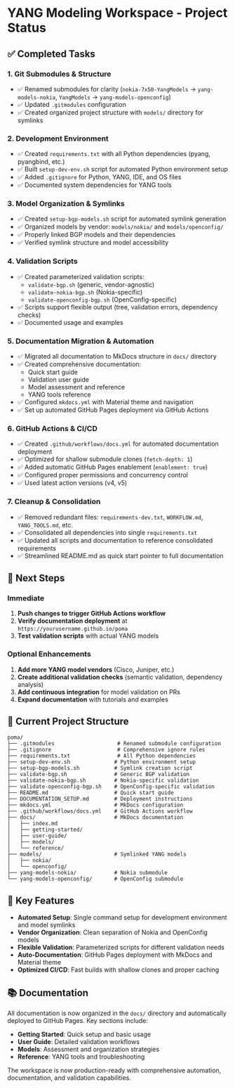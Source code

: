 # YANG Modeling Workspace - Project Status

## ✅ Completed Tasks

### 1. Git Submodules & Structure
- ✅ Renamed submodules for clarity (`nokia-7x50-YangModels` → `yang-models-nokia`, `YangModels` → `yang-models-openconfig`)
- ✅ Updated `.gitmodules` configuration
- ✅ Created organized project structure with `models/` directory for symlinks

### 2. Development Environment
- ✅ Created `requirements.txt` with all Python dependencies (pyang, pyangbind, etc.)
- ✅ Built `setup-dev-env.sh` script for automated Python environment setup
- ✅ Added `.gitignore` for Python, YANG, IDE, and OS files
- ✅ Documented system dependencies for YANG tools

### 3. Model Organization & Symlinks
- ✅ Created `setup-bgp-models.sh` script for automated symlink generation
- ✅ Organized models by vendor: `models/nokia/` and `models/openconfig/`
- ✅ Properly linked BGP models and their dependencies
- ✅ Verified symlink structure and model accessibility

### 4. Validation Scripts
- ✅ Created parameterized validation scripts:
  - `validate-bgp.sh` (generic, vendor-agnostic)
  - `validate-nokia-bgp.sh` (Nokia-specific)
  - `validate-openconfig-bgp.sh` (OpenConfig-specific)
- ✅ Scripts support flexible output (tree, validation errors, dependency checks)
- ✅ Documented usage and examples

### 5. Documentation Migration & Automation
- ✅ Migrated all documentation to MkDocs structure in `docs/` directory
- ✅ Created comprehensive documentation:
  - Quick start guide
  - Validation user guide
  - Model assessment and reference
  - YANG tools reference
- ✅ Configured `mkdocs.yml` with Material theme and navigation
- ✅ Set up automated GitHub Pages deployment via GitHub Actions

### 6. GitHub Actions & CI/CD
- ✅ Created `.github/workflows/docs.yml` for automated documentation deployment
- ✅ Optimized for shallow submodule clones (`fetch-depth: 1`)
- ✅ Added automatic GitHub Pages enablement (`enablement: true`)
- ✅ Configured proper permissions and concurrency control
- ✅ Used latest action versions (v4, v5)

### 7. Cleanup & Consolidation
- ✅ Removed redundant files: `requirements-dev.txt`, `WORKFLOW.md`, `YANG_TOOLS.md`, etc.
- ✅ Consolidated all dependencies into single `requirements.txt`
- ✅ Updated all scripts and documentation to reference consolidated requirements
- ✅ Streamlined README.md as quick start pointer to full documentation

## 🚀 Next Steps

### Immediate
1. **Push changes to trigger GitHub Actions workflow**
2. **Verify documentation deployment** at `https://yourusername.github.io/poma`
3. **Test validation scripts** with actual YANG models

### Optional Enhancements
1. **Add more YANG model vendors** (Cisco, Juniper, etc.)
2. **Create additional validation checks** (semantic validation, dependency analysis)
3. **Add continuous integration** for model validation on PRs
4. **Expand documentation** with tutorials and examples

## 📁 Current Project Structure

```
poma/
├── .gitmodules                    # Renamed submodule configuration
├── .gitignore                     # Comprehensive ignore rules
├── requirements.txt               # All Python dependencies
├── setup-dev-env.sh              # Python environment setup
├── setup-bgp-models.sh           # Symlink creation script
├── validate-bgp.sh               # Generic BGP validation
├── validate-nokia-bgp.sh         # Nokia-specific validation
├── validate-openconfig-bgp.sh    # OpenConfig-specific validation
├── README.md                     # Quick start guide
├── DOCUMENTATION_SETUP.md        # Deployment instructions
├── mkdocs.yml                    # MkDocs configuration
├── .github/workflows/docs.yml    # GitHub Actions workflow
├── docs/                         # MkDocs documentation
│   ├── index.md
│   ├── getting-started/
│   ├── user-guide/
│   ├── models/
│   └── reference/
├── models/                       # Symlinked YANG models
│   ├── nokia/
│   └── openconfig/
├── yang-models-nokia/            # Nokia submodule
└── yang-models-openconfig/       # OpenConfig submodule
```

## 🔧 Key Features

- **Automated Setup**: Single command setup for development environment and model symlinks
- **Vendor Organization**: Clean separation of Nokia and OpenConfig models
- **Flexible Validation**: Parameterized scripts for different validation needs
- **Auto-Documentation**: GitHub Pages deployment with MkDocs and Material theme
- **Optimized CI/CD**: Fast builds with shallow clones and proper caching

## 📚 Documentation

All documentation is now organized in the `docs/` directory and automatically deployed to GitHub Pages. Key sections include:

- **Getting Started**: Quick setup and basic usage
- **User Guide**: Detailed validation workflows
- **Models**: Assessment and organization strategies
- **Reference**: YANG tools and troubleshooting

The workspace is now production-ready with comprehensive automation, documentation, and validation capabilities.
